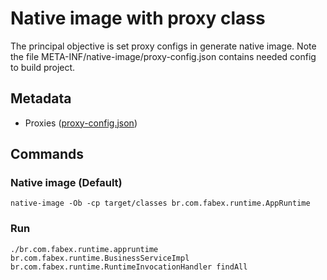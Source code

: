# Native image with proxy class

The principal objective is set proxy configs in generate native image. Note the file META-INF/native-image/proxy-config.json contains needed config to build project.

## Metadata

- Proxies ([proxy-config.json](src/main/resources/META-INF/native-image/proxy-config.json))

## Commands

### Native image (Default)
``` commandline
native-image -Ob -cp target/classes br.com.fabex.runtime.AppRuntime
```
### Run

``` commandline
./br.com.fabex.runtime.appruntime br.com.fabex.runtime.BusinessServiceImpl br.com.fabex.runtime.RuntimeInvocationHandler findAll
```